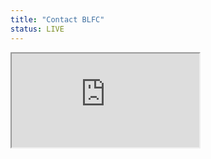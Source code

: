 ```yaml
---
title: "Contact BLFC"
status: LIVE
---
```


<iframe id="contact-form" src="https://api.goblfc.org/contact.php?iframe=true"></iframe>